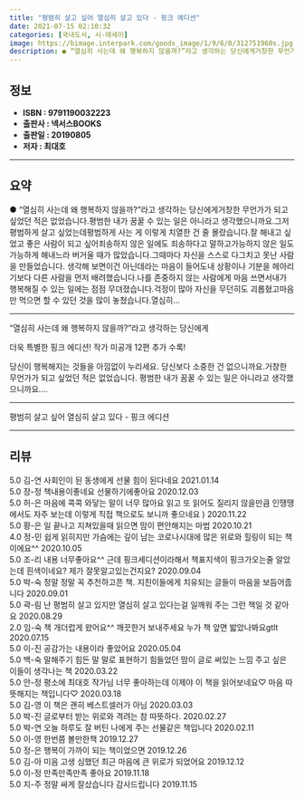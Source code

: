 ```yaml
---
title: "평범히 살고 싶어 열심히 살고 있다 - 핑크 에디션"
date: 2021-07-15 02:10:32
categories: [국내도서, 시-에세이]
image: https://bimage.interpark.com/goods_image/1/9/6/0/312751960s.jpg
description: ● “열심히 사는데 왜 행복하지 않을까?”라고 생각하는 당신에게거창한 무언가가 되고 싶었던 적은 없었습니다.평범한 내가 꿈꿀 수 있는 일은 아니라고 생각했으니까요.그저 평범하게 살고 싶었는데평범하게 사는 게 이렇게 치열한 건 줄 몰랐습니다.잘 해내고 싶었고 좋은 사람이 되고 싶어죄송하
---
```


## **정보**

- **ISBN : 9791190032223**
- **출판사 : 넥서스BOOKS**
- **출판일 : 20190805**
- **저자 : 최대호**

------



## **요약**

●  “열심히 사는데 왜 행복하지 않을까?”라고 생각하는 당신에게거창한 무언가가 되고 싶었던 적은 없었습니다.평범한 내가 꿈꿀 수 있는 일은 아니라고 생각했으니까요.그저 평범하게 살고 싶었는데평범하게 사는 게 이렇게 치열한 건 줄 몰랐습니다.잘 해내고 싶었고 좋은 사람이 되고 싶어죄송하지 않은 일에도 죄송하다고 말하고가능하지 않은 일도 가능하게 해내느라 버거울 때가 많았습니다.그때마다 자신을 스스로 다그치고 못난 사람을 만들었습니다. 생각해 보면이건 아닌데라는 마음이 들어도내 상황이나 기분을 헤아리기보다 다른 사람을 먼저 배려했습니다.나를 존중하지 않는 사람에게 마음 쓰면서내가 행복해질 수 있는 일에는 점점 무뎌졌습니다.걱정이 많아 자신을 무던히도 괴롭혔고마음만 먹으면 할 수 있던 것을 많이 놓쳤습니다.열심히...

------

“열심히 사는데 왜 행복하지 않을까?”라고
 생각하는 당신에게

더욱 특별한 핑크 에디션!
작가 미공개 12편 추가 수록!

당신이 행복해지는 것들을 아낌없이 누리세요. 
당신보다 소중한 건 없으니까요.거창한 무언가가 되고 싶었던 적은 없었습니다.
평범한 내가 꿈꿀 수 있는 일은 아니라고 생각했으니까요.... 

------


평범히 살고 싶어 열심히 살고 있다 - 핑크 에디션 

------


## **리뷰** 

5.0 김-연 사회인이 된 동생에게 선물 힘이 된다네요 2021.01.14 <br/>5.0 장-정 책내용이좋네요 선물하기에좋아요 2020.12.03 <br/>5.0 허-은 마음에 콕콕 와닿는 말이 너무 많아요 읽고 또 읽어도 질리지 않을만큼 인땡땡 에서도 자주 보는데 이렇게 직접 책으로도 보니까 좋으네요 )  2020.11.22 <br/>5.0 황-은 일 끝나고 지쳐있을때 읽으면 맘이 편안해지는 마법 2020.10.21 <br/>4.0 정-민 쉽게 읽히지만 가슴에는 깊이 남는 코로나시대에 많은 위로와 힐링이 되는 책이에요^^ 2020.10.05 <br/>5.0 조-리 내용 너무좋아요^^ 근데 핑크세디션이라해서 책표지색이 핑크가오는줄 알았는데 흰색이네요? 제가 잘못알고있는건지요? 2020.09.04 <br/>5.0 박-숙 정말 정말 꼭 추천하고픈 책. 지친이들에게 치유되는 글들이 마음을 보듬어줍니다 2020.09.01 <br/>5.0 곽-림 난 평범히 살고 있지만 열심히 살고 있다는걸 일깨워 주는 그런 책일 것 같아요 2020.08.29 <br/>2.0 임-숙 책 개더럽게 왔어요^^
깨끗한거 보내주세요
누가 책 앞면 밟았나봐요gtlt 2020.07.15 <br/>5.0 이-진 공감가는 내용이라 좋았어요 2020.05.04 <br/>5.0 백-숙 말해주기 힘든 말 말로 표현하기 힘들었던 맘이 글로 써있는 느낌 주고 싶은 이들이 생각나는 책 2020.03.22 <br/>5.0 안-정 평소에 최대호 작가님 너무 좋아하는데
이제야 이 책을 읽어보네요♡ 마음 따뜻해지는 책입니다♡  2020.03.18 <br/>5.0 김-영 이 책은 괜히 베스트셀러가 아님 2020.03.03 <br/>5.0 박-진 글로부터 받는 위로와 격려는 참 따뜻하다. 2020.02.27 <br/>5.0 박-연 오늘 하루도 잘 버틴 나에게 주는 선물같은 책입니다 2020.02.11 <br/>5.0 이-영 한번쯤 볼만한책 2019.12.27 <br/>5.0 정-은 행복이 가까이 되는 책이었으면 2019.12.26 <br/>5.0 김-아 미음 고생 심했던 최근 마음에 큰 위로가 되었어요 2019.12.12 <br/>5.0 이-정 만족만족만족  좋아요 2019.11.18 <br/>5.0 지-주 정말 싸게 잘샀습니다 감사드립니다 2019.11.15 <br/>